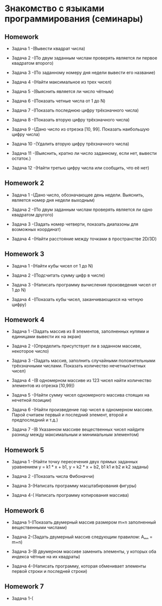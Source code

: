 #                                        Знакомство с языками программирования (семинары)

## Homework 

* Задача 1 -(Вывести квадрат числа)

* Задача 2 -(По двум заданным числам проверять является ли первое квадратом второго)

* Задача 3 -(По заданному номеру дня недели вывести его название)

* Задача 4 -(Найти максимальное из трех чисел)

* Задача 5 -(Выяснить является ли число чётным)

* Задача 6 -(Показать четные числа от 1 до N)

* Задача 7 -(Показать последнюю цифру трёхзначного числа)

* Задача 8 -(Показать вторую цифру трёхзначного числа)

* Задача 9 -(Дано число из отрезка [10, 99]. Показать наибольшую цифру числа)

* Задача 10 -(Удалить вторую цифру трёхзначного числа)

* Задача 11 -(Выяснить, кратно ли число заданному, если нет, вывести остаток.)

* Задача 12 -(Найти третью цифру числа или сообщить, что её нет)

## Homework 2

* Задача 1 -(Дано число, обозначающее день недели. Выяснить, является номер дня недели выходным)

* Задача 2 -(По двум заданным числам проверять является ли одно квадратом другого)

* Задача 3 -(Задать номер четверти, показать диапазоны для возможных координат)

* Задача 4 -(Найти расстояние между точками в пространстве 2D/3D)

## Homework 3

* Задача 1 -(Найти кубы чисел от 1 до N)

* Задача 2 -(Подсчитать сумму цифр в числе)

* Задача 3 -(Написать программу вычисления произведения чисел от 1 до N)

* Задача 4 -(Показать кубы чисел, заканчивающихся на четную цифру)

## Homework 4

* Задача 1 -(Задать массив из 8 элементов, заполненных нулями и единицами вывести их на экран)

* Задача 2 -(Определить присутствует ли в заданном массиве, некоторое число)

* Задача 3 -(Задать массив, заполнить случайными положительными трёхзначными числами. Показать количество нечетных\четных чисел)

* Задача 4 -(В одномерном массиве из 123 чисел найти количество элементов из отрезка [10,99])

* Задача 5 -(Найти сумму чисел одномерного массива стоящих на нечетной позиции)

* Задача 6 -(Найти произведение пар чисел в одномерном массиве. Парой считаем первый и последний элемент, второй и предпоследний и т.д.)

* Задача 7 -(В Указанном массиве вещественных чисел найдите разницу между максимальным и минимальным элементом)

## Homework 5

* Задача 1 -(Найти точку пересечения двух прямых заданных уравнением y = k1 * x + b1, y = k2 * x + b2, b1 k1 и b2 и k2 заданы)

* Задача 2 -(Показать числа Фибоначчи)

* Задача 3-(Написать программу масштабирования фигуры)

* Задача 4-( Написать программу копирования массива) 

## Homework 6

* Задача 1-(Показать двумерный массив размером m×n заполненный вещественными числами)

* Задача 2-(Задать двумерный массив следующим правилом: Aₘₙ = m+n)

* Задача 3-(В двумерном массиве заменить элементы, у которых оба индекса чётные на их квадраты)

* Задача 4-(Написать программу, которая обменивает элементы первой строки и последней строки)

## Homework 7

* Задача 1-(

